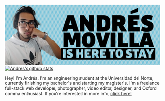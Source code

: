 [![](https://raw.githubusercontent.com/andremov/andremov/master/splash.png)](https://andremov.github.io/)
[![Andres's github stats](https://github-readme-stats.vercel.app/api?username=andremov?count_private=true)](https://github.com/anuraghazra/github-readme-stats)

Hey! I'm Andrés. I'm an engineering student at the Universidad del Norte, currently finishing my bachelor's and starting my magister's. I'm a freelance full-stack web developer, photographer, video editor, designer, and Oxford comma enthusiast. If you're interested in more info, [click here!](https://andremov.github.io/)

<!--

- 🔭 I’m currently working on ...
- 🌱 I’m currently learning ...
- 👯 I’m looking to collaborate on ...
- 🤔 I’m looking for help with ...
- 💬 Ask me about ...
- 📫 How to reach me: ...
- 😄 Pronouns: ...
- ⚡ Fun fact: ...
-->
